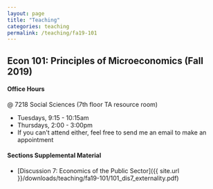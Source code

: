 ```yaml
---
layout: page
title: "Teaching"
categories: teaching
permalink: /teaching/fa19-101
---
```


## Econ 101: Principles of Microeconomics (Fall 2019)

#### Office Hours

@ 7218 Social Sciences (7th floor TA resource room)
* Tuesdays, 9:15 - 10:15am
* Thursdays, 2:00 - 3:00pm
* If you can't attend either, feel free to send me an email to make an appointment

#### Sections Supplemental Material
* [Discussion 7: Economics of the Public Sector]({{ site.url }}/downloads/teaching/fa19-101/101_dis7_externality.pdf)